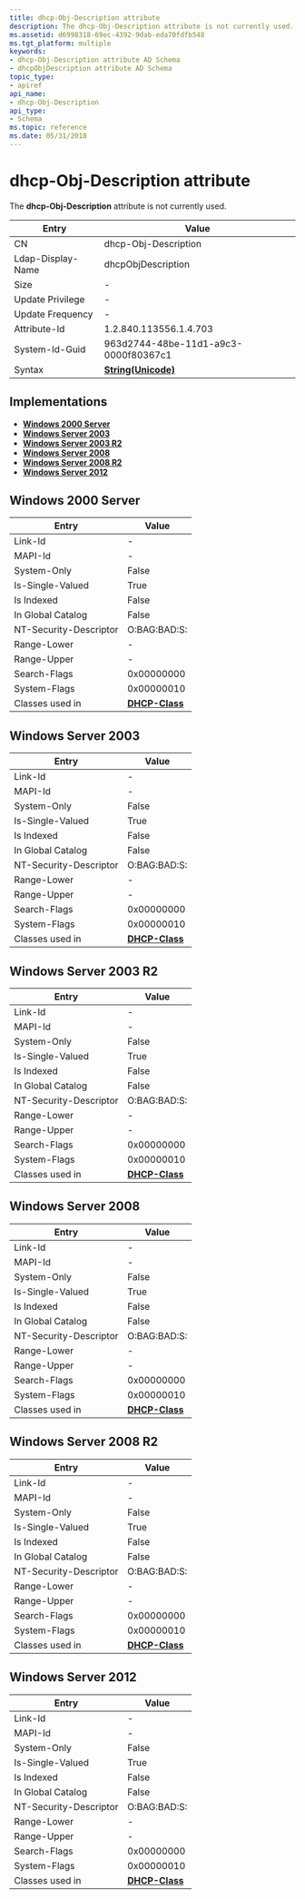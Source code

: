 ```yaml
---
title: dhcp-Obj-Description attribute
description: The dhcp-Obj-Description attribute is not currently used.
ms.assetid: d6998318-69ec-4392-9dab-eda70fdfb548
ms.tgt_platform: multiple
keywords:
- dhcp-Obj-Description attribute AD Schema
- dhcpObjDescription attribute AD Schema
topic_type:
- apiref
api_name:
- dhcp-Obj-Description
api_type:
- Schema
ms.topic: reference
ms.date: 05/31/2018
---
```


# dhcp-Obj-Description attribute

The **dhcp-Obj-Description** attribute is not currently used.



| Entry | Value |
|-------------------|---------------------------------------------|
| CN                | dhcp-Obj-Description                        |
| Ldap-Display-Name | dhcpObjDescription                          |
| Size              | \-                                          |
| Update Privilege  | \-                                          |
| Update Frequency  | \-                                          |
| Attribute-Id      | 1.2.840.113556.1.4.703                      |
| System-Id-Guid    | 963d2744-48be-11d1-a9c3-0000f80367c1        |
| Syntax            | [**String(Unicode)**](s-string-unicode.md) |



## Implementations

-   [**Windows 2000 Server**](#windows-2000-server)
-   [**Windows Server 2003**](#windows-server-2003)
-   [**Windows Server 2003 R2**](#windows-server-2003-r2)
-   [**Windows Server 2008**](#windows-server-2008)
-   [**Windows Server 2008 R2**](#windows-server-2008-r2)
-   [**Windows Server 2012**](#windows-server-2012)

## Windows 2000 Server



| Entry | Value |
|------------------------|----------------------------------------------|
| Link-Id                | \-                                           |
| MAPI-Id                | \-                                           |
| System-Only            | False                                        |
| Is-Single-Valued       | True                                         |
| Is Indexed             | False                                        |
| In Global Catalog      | False                                        |
| NT-Security-Descriptor | O:BAG:BAD:S:                                 |
| Range-Lower            | \-                                           |
| Range-Upper            | \-                                           |
| Search-Flags           | 0x00000000                                   |
| System-Flags           | 0x00000010                                   |
| Classes used in        | [**DHCP-Class**](c-dhcpclass.md)<br/> |



## Windows Server 2003



| Entry | Value |
|------------------------|----------------------------------------------|
| Link-Id                | \-                                           |
| MAPI-Id                | \-                                           |
| System-Only            | False                                        |
| Is-Single-Valued       | True                                         |
| Is Indexed             | False                                        |
| In Global Catalog      | False                                        |
| NT-Security-Descriptor | O:BAG:BAD:S:                                 |
| Range-Lower            | \-                                           |
| Range-Upper            | \-                                           |
| Search-Flags           | 0x00000000                                   |
| System-Flags           | 0x00000010                                   |
| Classes used in        | [**DHCP-Class**](c-dhcpclass.md)<br/> |



## Windows Server 2003 R2



| Entry | Value |
|------------------------|----------------------------------------------|
| Link-Id                | \-                                           |
| MAPI-Id                | \-                                           |
| System-Only            | False                                        |
| Is-Single-Valued       | True                                         |
| Is Indexed             | False                                        |
| In Global Catalog      | False                                        |
| NT-Security-Descriptor | O:BAG:BAD:S:                                 |
| Range-Lower            | \-                                           |
| Range-Upper            | \-                                           |
| Search-Flags           | 0x00000000                                   |
| System-Flags           | 0x00000010                                   |
| Classes used in        | [**DHCP-Class**](c-dhcpclass.md)<br/> |



## Windows Server 2008



| Entry | Value |
|------------------------|----------------------------------------------|
| Link-Id                | \-                                           |
| MAPI-Id                | \-                                           |
| System-Only            | False                                        |
| Is-Single-Valued       | True                                         |
| Is Indexed             | False                                        |
| In Global Catalog      | False                                        |
| NT-Security-Descriptor | O:BAG:BAD:S:                                 |
| Range-Lower            | \-                                           |
| Range-Upper            | \-                                           |
| Search-Flags           | 0x00000000                                   |
| System-Flags           | 0x00000010                                   |
| Classes used in        | [**DHCP-Class**](c-dhcpclass.md)<br/> |



## Windows Server 2008 R2



| Entry | Value |
|------------------------|----------------------------------------------|
| Link-Id                | \-                                           |
| MAPI-Id                | \-                                           |
| System-Only            | False                                        |
| Is-Single-Valued       | True                                         |
| Is Indexed             | False                                        |
| In Global Catalog      | False                                        |
| NT-Security-Descriptor | O:BAG:BAD:S:                                 |
| Range-Lower            | \-                                           |
| Range-Upper            | \-                                           |
| Search-Flags           | 0x00000000                                   |
| System-Flags           | 0x00000010                                   |
| Classes used in        | [**DHCP-Class**](c-dhcpclass.md)<br/> |



## Windows Server 2012



| Entry | Value |
|------------------------|----------------------------------------------|
| Link-Id                | \-                                           |
| MAPI-Id                | \-                                           |
| System-Only            | False                                        |
| Is-Single-Valued       | True                                         |
| Is Indexed             | False                                        |
| In Global Catalog      | False                                        |
| NT-Security-Descriptor | O:BAG:BAD:S:                                 |
| Range-Lower            | \-                                           |
| Range-Upper            | \-                                           |
| Search-Flags           | 0x00000000                                   |
| System-Flags           | 0x00000010                                   |
| Classes used in        | [**DHCP-Class**](c-dhcpclass.md)<br/> |



 

 





